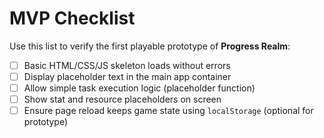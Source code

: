 # MVP Checklist

Use this list to verify the first playable prototype of **Progress Realm**:

- [ ] Basic HTML/CSS/JS skeleton loads without errors
- [ ] Display placeholder text in the main app container
- [ ] Allow simple task execution logic (placeholder function)
- [ ] Show stat and resource placeholders on screen
- [ ] Ensure page reload keeps game state using `localStorage` (optional for prototype)
